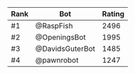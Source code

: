 Rank|Bot|Rating
---|---|---
#1|@RaspFish|2496
#2|@OpeningsBot|1995
#3|@DavidsGuterBot|1485
#4|@pawnrobot|1247
